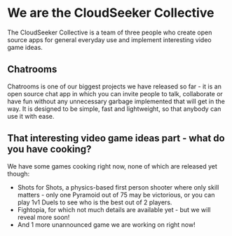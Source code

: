 # We are the CloudSeeker Collective
The CloudSeeker Collective is a team of three people who create open source apps for general everyday use and implement interesting video game ideas.
## Chatrooms
Chatrooms is one of our biggest projects we have released so far - it is an open source chat app in which you can invite people to talk, collaborate or have fun without any unnecessary garbage implemented that will get in the way. It is designed to be simple, fast and lightweight, so that anybody can use it with ease.
## That interesting video game ideas part - what do you have cooking?
We have some games cooking right now, none of which are released yet though:

- Shots for Shots, a physics-based first person shooter where only skill matters - only one Pyramoid out of 75 may be victorious, or you can play 1v1 Duels to see who is the best out of 2 players.
- Fightopia, for which not much details are available yet - but we will reveal more soon!
- And 1 more unannounced game we are working on right now!

